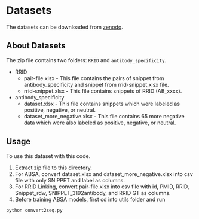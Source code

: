 # Datasets

The datasets can be downloaded from [zenodo](https://zenodo.org/record/3943128#.Xw00gRPitPY).

## About Datasets
The zip file contains two folders: `RRID` and `antibody_specificity`.
* RRID
    * pair-file.xlsx - This file contains the pairs of snippet from antibody_specificity and snippet from rrid-snippet.xlsx file. 
    * rrid-snippet.xlsx - This file contains snippets of RRID (AB_xxxx).
* antibody_specificity
    * dataset.xlsx - This file contains snippets which were labeled as positive, negative, or neutral.
    * dataset_more_negative.xlsx - This file contains 65 more negative data which were also labeled as positive, negative, or neutral.

## Usage
To use this dataset with this code.
1. Extract zip file to this directory.
2. For ABSA, convert dataset.xlsx and dataset_more_negative.xlsx into csv file with only SNIPPET and label as columns.
3. For RRID Linking, convert pair-file.xlsx into csv file with id, PMID, RRID, Snippet_rdw, SNIPPET_3192antibody, and RRID GT as columns.
4. Before training ABSA models, first cd into utils folder and run
```sh
python convert2seq.py
```
